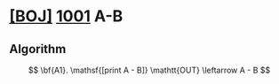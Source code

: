 # [[BOJ]](https://www.acmicpc.net/problem) [1001](https://www.acmicpc.net/problem/1001) A-B
## Algorithm

$$ \bf{A1}. \mathsf{[print A - B]} \mathtt{OUT} \leftarrow A - B $$
